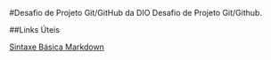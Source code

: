 #Desafio de Projeto Git/GitHub da DIO
Desafio de Projeto Git/Github.

##Links Úteis

[Sintaxe Básica Markdown](https://www.markdownguide.org/getting-started/)
